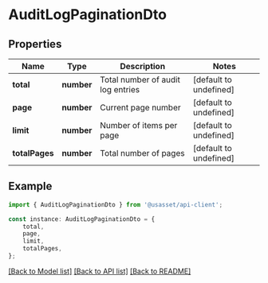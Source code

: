 # AuditLogPaginationDto


## Properties

Name | Type | Description | Notes
------------ | ------------- | ------------- | -------------
**total** | **number** | Total number of audit log entries | [default to undefined]
**page** | **number** | Current page number | [default to undefined]
**limit** | **number** | Number of items per page | [default to undefined]
**totalPages** | **number** | Total number of pages | [default to undefined]

## Example

```typescript
import { AuditLogPaginationDto } from '@usasset/api-client';

const instance: AuditLogPaginationDto = {
    total,
    page,
    limit,
    totalPages,
};
```

[[Back to Model list]](../README.md#documentation-for-models) [[Back to API list]](../README.md#documentation-for-api-endpoints) [[Back to README]](../README.md)
